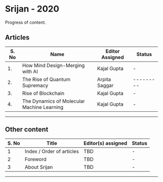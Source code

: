 # Srijan - 2020

Progress of content.

## Articles


| S. No | Name                                      | Editor Assigned |  Status |
|------ |-------------------------------------------|---------------- |---------|
|1.     |How Mind Design-Merging with AI            | Kajal Gupta     |    -    |
|2.     |The Rise of Quantum Supremacy              | Arpita Saggar   |---------|
|3.     |Rise of Blockchain                         | Kajal Gupta     |    -    |
|4.     |The Dynamics of Molecular Machine Learning | Kajal Gupta     |    -    |
---

## Other content

| S. No | Title                     | Editor(s) assigned | Status |
| ----  | ------------------------- | ------------------ | ------ |
| 1     | Index / Order of articles | TBD                | -      |
| 2     | Foreword                  | TBD                | -      |
| 3     | About Srijan              | TBD                | -      |

---


